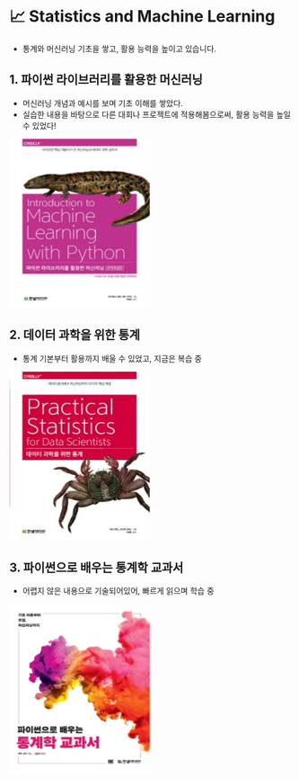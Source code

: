 # 📈 Statistics and Machine Learning
- 통계와 머신러닝 기초을 쌓고, 활용 능력을 높이고 있습니다.

## 1. 파이썬 라이브러리를 활용한 머신러닝
- 머신러닝 개념과 예시를 보며 기초 이해를 쌓았다.
- 실습한 내용을 바탕으로 다른 대회나 프로젝트에 적용해봄으로써, 활용 능력을 높일 수 있었다!   
<img src="./image/python_machine_learning_book.jpg" width="250" height="300">

## 2. 데이터 과학을 위한 통계
- 통계 기본부터 활용까지 배울 수 있었고, 지금은 복습 중
<img src="./image/data_science_statistics.jpg" width="250" height="300">

## 3. 파이썬으로 배우는 통계학 교과서
- 어렵지 않은 내용으로 기술되어있어, 빠르게 읽으며 학습 중
<img src="./image/python_statistics.jpg" width="250" height="300">
